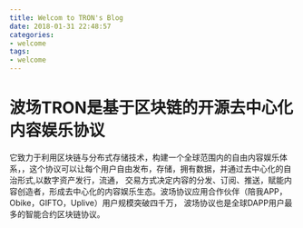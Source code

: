 ```yaml
---
title: Welcom to TRON's Blog
date: 2018-01-31 22:48:57
categories:
- welcome
tags:
- welcome
---
```


# 波场TRON是基于区块链的开源去中心化内容娱乐协议

它致力于利用区块链与分布式存储技术，构建一个全球范围内的自由内容娱乐体系，，这个协议可以让每个用户自由发布，存储，拥有数据，并通过去中心化的自治形式,以数字资产发行，流通，
交易方式决定内容的分发、订阅、推送，赋能内容创造者，形成去中心化的内容娱乐生态。波场协议应用合作伙伴（陪我APP，Obike，GIFTO，Uplive）用户规模突破四千万，
波场协议也是全球DAPP用户最多的智能合约区块链协议。

